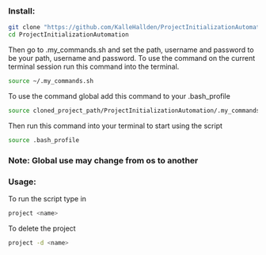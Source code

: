 ### Install: 
```bash
git clone "https://github.com/KalleHallden/ProjectInitializationAutomation.git"
cd ProjectInitializationAutomation
```
Then go to .my_commands.sh and set the path, username and password to be your path, username and password.
To use the command on the current terminal session run this command into the terminal.
```bash
source ~/.my_commands.sh
```
To use the command global add this command to your .bash_profile
```bash
source cloned_project_path/ProjectInitializationAutomation/.my_commands.sh
```
Then run this command into your terminal to start using the script
```bash
source .bash_profile
```
### Note: Global use may change from os to another

### Usage:
To run the script type in 
```bash
project <name>
```
To delete the project
```bash
project -d <name>
```
